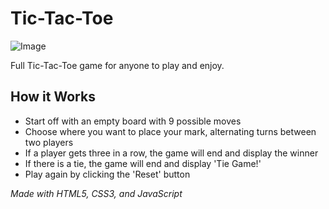 # Tic-Tac-Toe

![Image](https://i.imgur.com/PDqd7eD.png)



Full Tic-Tac-Toe game for anyone to play and enjoy.

## How it Works

- Start off with an empty board with 9 possible moves
- Choose where you want to place your mark, alternating turns between two players
- If a player gets three in a row, the game will end and display the winner
- If there is a tie, the game will end and display 'Tie Game!'
- Play again by clicking the 'Reset' button


_Made with HTML5, CSS3, and JavaScript_

